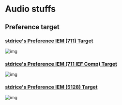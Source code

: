 # Audio stuffs
## Preference target
### [stdrice's Preference IEM (711) Target](stdrice%20Preference%20IEM%20(711).txt)
![img](https://files.catbox.moe/i4emch.png)

### [stdrice's Preference IEM (711 IEF Comp) Target](stdrice%20Preference%20IEM%20%28711%20IEF%20Comp%29.txt)
![img](https://files.catbox.moe/863n2z.png)

### [stdrice's Preference IEM (5128) Target ](stdrice%20Preference%20IEM%20(5128).txt)
![img](https://files.catbox.moe/awmlym.png)
